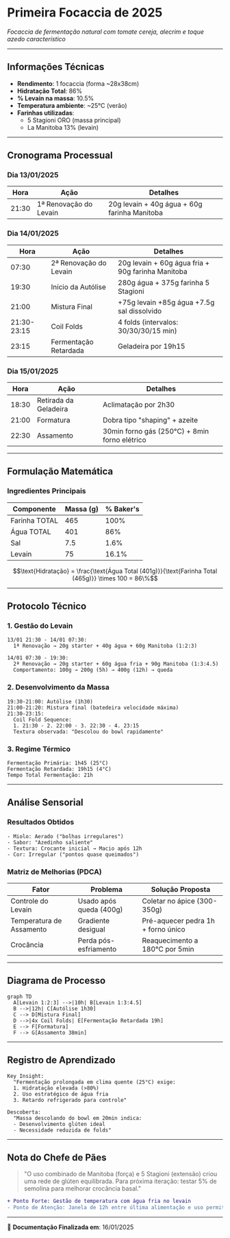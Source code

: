 # Primeira Focaccia de 2025  
*Focaccia de fermentação natural com tomate cereja, alecrim e toque azedo característico*  

---

## Informações Técnicas  
- **Rendimento**: 1 focaccia (forma ~28x38cm)  
- **Hidratação Total**: 86%  
- **% Levain na massa**: 10.5%  
- **Temperatura ambiente**: ~25°C (verão)  
- **Farinhas utilizadas**:  
  - 5 Stagioni ORO (massa principal)  
  - La Manitoba 13% (levain)  

---

## Cronograma Processual  
### Dia 13/01/2025  
| Hora | Ação | Detalhes |  
|------|------|----------|  
| 21:30 | 1ª Renovação do Levain | 20g levain + 40g água + 60g farinha Manitoba |  

### Dia 14/01/2025  
| Hora | Ação | Detalhes |  
|------|------|----------|  
| 07:30 | 2ª Renovação do Levain | 20g levain + 60g água fria + 90g farinha Manitoba |  
| 19:30 | Início da Autólise | 280g água + 375g farinha 5 Stagioni |  
| 21:00 | Mistura Final | +75g levain +85g água +7.5g sal dissolvido |  
| 21:30-23:15 | Coil Folds | 4 folds (intervalos: 30/30/30/15 min) |  
| 23:15 | Fermentação Retardada | Geladeira por 19h15 |  

### Dia 15/01/2025  
| Hora | Ação | Detalhes |  
|------|------|----------|  
| 18:30 | Retirada da Geladeira | Aclimatação por 2h30 |  
| 21:00 | Formatura | Dobra tipo "shaping" + azeite |  
| 22:30 | Assamento | 30min forno gás (250°C) + 8min forno elétrico |  

---

## Formulação Matemática  
### Ingredientes Principais  
| Componente | Massa (g) | % Baker's |  
|------------|-----------|-----------|  
| Farinha TOTAL | 465 | 100% |  
| Água TOTAL | 401 | 86% |  
| Sal | 7.5 | 1.6% |  
| Levain | 75 | 16.1% |  

```math
\text{Hidratação} = \frac{\text{Água Total (401g)}}{\text{Farinha Total (465g)}} \times 100 = 86\%
```

---

## Protocolo Técnico  
### 1. Gestão do Levain  
```text
13/01 21:30 - 14/01 07:30: 
  1ª Renovação → 20g starter + 40g água + 60g Manitoba (1:2:3)

14/01 07:30 - 19:30: 
  2ª Renovação → 20g starter + 60g água fria + 90g Manitoba (1:3:4.5)
  Comportamento: 100g → 200g (5h) → 400g (12h) → queda
```

### 2. Desenvolvimento da Massa  
```text
19:30-21:00: Autólise (1h30)
21:00-21:20: Mistura final (batedeira velocidade máxima)
21:30-23:15: 
  Coil Fold Sequence:
  1. 21:30 - 2. 22:00 - 3. 22:30 - 4. 23:15
  Textura observada: "Descolou do bowl rapidamente"
```

### 3. Regime Térmico  
```text
Fermentação Primária: 1h45 (25°C)  
Fermentação Retardada: 19h15 (4°C)  
Tempo Total Fermentação: 21h  
```

---

## Análise Sensorial  
### Resultados Obtidos  
```text
- Miolo: Aerado ("bolhas irregulares")  
- Sabor: "Azedinho saliente"  
- Textura: Crocante inicial → Macio após 12h  
- Cor: Irregular ("pontos quase queimados")  
```

### Matriz de Melhorias (PDCA)  
| Fator | Problema | Solução Proposta |  
|-------|----------|-------------------|  
| Controle do Levain | Usado após queda (400g) | Coletar no ápice (300-350g) |  
| Temperatura de Assamento | Gradiente desigual | Pré-aquecer pedra 1h + forno único |  
| Crocância | Perda pós-esfriamento | Reaquecimento a 180°C por 5min |  

---

## Diagrama de Processo  
```mermaid
graph TD
  A[Levain 1:2:3] -->|10h| B[Levain 1:3:4.5]
  B -->|12h| C[Autólise 1h30]
  C --> D[Mistura Final]
  D -->|4x Coil Folds| E[Fermentação Retardada 19h]
  E --> F[Formatura]
  F --> G[Assamento 38min]
```

---

## Registro de Aprendizado  
```text
Key Insight: 
  "Fermentação prolongada em clima quente (25°C) exige: 
  1. Hidratação elevada (>80%) 
  2. Uso estratégico de água fria 
  3. Retardo refrigerado para controle"

Descoberta: 
  "Massa descolando do bowl em 20min indica: 
  - Desenvolvimento glúten ideal 
  - Necessidade reduzida de folds"
``` 

---

## Nota do Chefe de Pães  
> "O uso combinado de Manitoba (força) e 5 Stagioni (extensão) criou uma rede de glúten equilibrada. Para próxima iteração: testar 5% de semolina para melhorar crocância basal."

```diff
+ Ponto Forte: Gestão de temperatura com água fria no levain
- Ponto de Atenção: Janela de 12h entre última alimentação e uso permitiu overfermentação
```

---

📌 **Documentação Finalizada em**: 16/01/2025